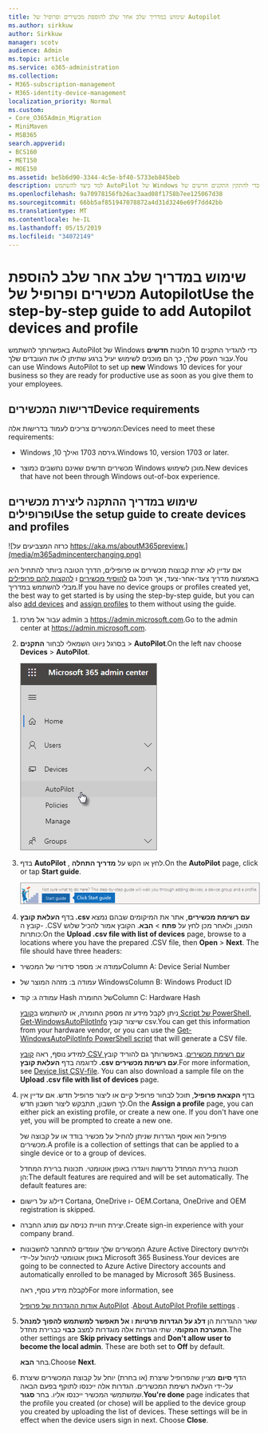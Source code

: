 ```yaml
---
title: שימוש במדריך שלב אחר שלב להוספת מכשירים ופרופיל של Autopilot
ms.author: sirkkuw
author: Sirkkuw
manager: scotv
audience: Admin
ms.topic: article
ms.service: o365-administration
ms.collection:
- M365-subscription-management
- M365-identity-device-management
localization_priority: Normal
ms.custom:
- Core_O365Admin_Migration
- MiniMaven
- MSB365
search.appverid:
- BCS160
- MET150
- MOE150
ms.assetid: be5b6d90-3344-4c5e-bf40-5733eb845beb
description: למד כיצד להשתמש AutoPilot של Windows כדי להתקין התקנים חדשים של Windows 10 עבור העסק שלך.
ms.openlocfilehash: 9a70978156fb26ac3aad08f1758b7ee125067d38
ms.sourcegitcommit: 66bb5af851947078872a4d31d3246e69f7dd42bb
ms.translationtype: MT
ms.contentlocale: he-IL
ms.lasthandoff: 05/15/2019
ms.locfileid: "34072149"
---
```

# <a name="use-the-step-by-step-guide-to-add-autopilot-devices-and-profile"></a><span data-ttu-id="b71f9-103">שימוש במדריך שלב אחר שלב להוספת מכשירים ופרופיל של Autopilot</span><span class="sxs-lookup"><span data-stu-id="b71f9-103">Use the step-by-step guide to add Autopilot devices and profile</span></span>

<span data-ttu-id="b71f9-104">באפשרותך להשתמש AutoPilot של Windows כדי להגדיר התקנים 10 חלונות **חדשים** עבור העסק שלך, כך הם מוכנים לשימוש יעיל ברגע שתיתן לו את העובדים שלך.</span><span class="sxs-lookup"><span data-stu-id="b71f9-104">You can use Windows AutoPilot to set up **new** Windows 10 devices for your business so they are ready for productive use as soon as you give them to your employees.</span></span>
  
## <a name="device-requirements"></a><span data-ttu-id="b71f9-105">דרישות המכשירים</span><span class="sxs-lookup"><span data-stu-id="b71f9-105">Device requirements</span></span>

<span data-ttu-id="b71f9-106">המכשירים צריכים לעמוד בדרישות אלה:</span><span class="sxs-lookup"><span data-stu-id="b71f9-106">Devices need to meet these requirements:</span></span>
  
- <span data-ttu-id="b71f9-107">Windows ,10 גירסה 1703 ואילך.</span><span class="sxs-lookup"><span data-stu-id="b71f9-107">Windows 10, version 1703 or later.</span></span>
    
- <span data-ttu-id="b71f9-108">מכשירים חדשים שאינם נחשבים כמוצר Windows מוכן לשימוש.</span><span class="sxs-lookup"><span data-stu-id="b71f9-108">New devices that have not been through Windows out-of-box experience.</span></span>
    
## <a name="use-the-setup-guide-to-create-devices-and-profiles"></a><span data-ttu-id="b71f9-109">שימוש במדריך ההתקנה ליצירת מכשירים ופרופילים</span><span class="sxs-lookup"><span data-stu-id="b71f9-109">Use the setup guide to create devices and profiles</span></span>

![כרזה המצביעים על https://aka.ms/aboutM365preview.](media/m365admincenterchanging.png)

<span data-ttu-id="b71f9-111">אם עדיין לא יצרת קבוצות מכשירים או פרופילים, הדרך הטובה ביותר להתחיל היא באמצעות מדריך צעד-אחר-צעד, אך תוכל גם [להוסיף מכשירים](create-and-edit-autopilot-devices.md) ו [להקצות להם פרופילים](create-and-edit-autopilot-profiles.md) מבלי להשתמש במדריך.</span><span class="sxs-lookup"><span data-stu-id="b71f9-111">If you have no device groups or profiles created yet, the best way to get started is by using the step-by-step guide, but you can also [add devices](create-and-edit-autopilot-devices.md) and [assign profiles](create-and-edit-autopilot-profiles.md) to them without using the guide.</span></span> 
  
1. <span data-ttu-id="b71f9-112">עבור אל מרכז admin ב <a href="https://go.microsoft.com/fwlink/p/?linkid=837890" target="_blank">https://admin.microsoft.com</a>.</span><span class="sxs-lookup"><span data-stu-id="b71f9-112">Go to the admin center at <a href="https://go.microsoft.com/fwlink/p/?linkid=837890" target="_blank">https://admin.microsoft.com</a>.</span></span>

2. <span data-ttu-id="b71f9-113">בסרגל ניווט השמאלי לבחור **התקנים** \> **AutoPilot**.</span><span class="sxs-lookup"><span data-stu-id="b71f9-113">On the left nav choose **Devices** \> **AutoPilot**.</span></span>

    ![במרכז admin לבחור התקנים ולאחר מכן AutoPilot.](media/AutoPilot.png)
  
2. <span data-ttu-id="b71f9-115">בדף **AutoPilot** , לחץ או הקש על **מדריך התחלה**.</span><span class="sxs-lookup"><span data-stu-id="b71f9-115">On the **AutoPilot** page, click or tap **Start guide**.</span></span>
    
    ![Click Start guide for step-by-step instructions for Autopilot.](media/31662655-d1e6-437d-87ea-c0dec5da56f7.png)
  
3. <span data-ttu-id="b71f9-p101">בדף **העלאת קובץ ‎.csv עם רשימת מכשירים**, אתר את המיקומים שבהם נמצא קובץ ה- ‎.CSV המוכן, ולאחר מכן לחץ על **פתח** \> **הבא**. הקובץ אמור להכיל שלוש כותרות:</span><span class="sxs-lookup"><span data-stu-id="b71f9-p101">On the **Upload .csv file with list of devices** page, browse to a locations where you have the prepared .CSV file, then **Open** \> **Next**. The file should have three headers:</span></span>
    
  - <span data-ttu-id="b71f9-119">עמודה א: מספר סידורי של המכשיר</span><span class="sxs-lookup"><span data-stu-id="b71f9-119">Column A: Device Serial Number</span></span>
    
  - <span data-ttu-id="b71f9-120">עמודה ב: מזהה המוצר של Windows</span><span class="sxs-lookup"><span data-stu-id="b71f9-120">Column B: Windows Product ID</span></span>
    
  - <span data-ttu-id="b71f9-121">עמודה ג: קוד Hash של החומרה</span><span class="sxs-lookup"><span data-stu-id="b71f9-121">Column C: Hardware Hash</span></span>
    
    <span data-ttu-id="b71f9-122">ניתן לקבל מידע זה מספק החומרה, או להשתמש ב[קובץ Script של PowerShell, ‏Get-WindowsAutoPilotInfo](https://www.powershellgallery.com/packages/Get-WindowsAutoPilotInfo) שייצור קובץ csv.</span><span class="sxs-lookup"><span data-stu-id="b71f9-122">You can get this information from your hardware vendor, or you can use the [Get-WindowsAutoPilotInfo PowerShell script](https://www.powershellgallery.com/packages/Get-WindowsAutoPilotInfo) that will generate a CSV file.</span></span> 
    
    <span data-ttu-id="b71f9-p102">למידע נוסף, ראה [קובץ CSV עם רשימת מכשירים](https://support.office.com/article/932e3676-2491-49f0-9177-d893d2f5276e). באפשרותך גם להוריד קובץ לדוגמה בדף **העלאת קובץ ‎.csv עם רשימת מכשירים**.</span><span class="sxs-lookup"><span data-stu-id="b71f9-p102">For more information, see [Device list CSV-file](https://support.office.com/article/932e3676-2491-49f0-9177-d893d2f5276e). You can also download a sample file on the **Upload .csv file with list of devices** page.</span></span> 
    
4. <span data-ttu-id="b71f9-p103">בדף **הקצאת פרופיל**, תוכל לבחור פרופיל קיים או ליצור פרופיל חדש. אם עדיין אין לך חשבון, תתבקש ליצור חשבון חדש.</span><span class="sxs-lookup"><span data-stu-id="b71f9-p103">On the **Assign a profile** page, you can either pick an existing profile, or create a new one. If you don't have one yet, you will be prompted to create a new one.</span></span> 
    
    <span data-ttu-id="b71f9-127">פרופיל הוא אוסף הגדרות שניתן להחיל על מכשיר בודד או על קבוצה של מכשירים.</span><span class="sxs-lookup"><span data-stu-id="b71f9-127">A profile is a collection of settings that can be applied to a single device or to a group of devices.</span></span>
    
    <span data-ttu-id="b71f9-p104">תכונות ברירת המחדל נדרשות ויוגדרו באופן אוטומטי. תכונות ברירת המחדל הן:</span><span class="sxs-lookup"><span data-stu-id="b71f9-p104">The default features are required and will be set automatically. The default features are:</span></span>
    
  - <span data-ttu-id="b71f9-130">דילוג על רישום Cortana‏, OneDrive ו- OEM.</span><span class="sxs-lookup"><span data-stu-id="b71f9-130">Cortana, OneDrive and OEM registration is skipped.</span></span>
    
  - <span data-ttu-id="b71f9-131">יצירת חוויית כניסה עם מותג החברה.</span><span class="sxs-lookup"><span data-stu-id="b71f9-131">Create sign-in experience with your company brand.</span></span>
    
  - <span data-ttu-id="b71f9-132">המכשירים שלך עומדים להתחבר לחשבונות Azure Active Directory ולהירשם באופן אוטומטי לניהול על-ידי Microsoft 365 Business.</span><span class="sxs-lookup"><span data-stu-id="b71f9-132">Your devices are going to be connected to Azure Active Directory accounts and automatically enrolled to be managed by Microsoft 365 Business.</span></span>
    
    <span data-ttu-id="b71f9-133">לקבלת מידע נוסף, ראה</span><span class="sxs-lookup"><span data-stu-id="b71f9-133">For more information, see</span></span>
    
    <span data-ttu-id="b71f9-134">[אודות ההגדרות של פרופיל AutoPilot](autopilot-profile-settings.md) .</span><span class="sxs-lookup"><span data-stu-id="b71f9-134">[About AutoPilot Profile settings](autopilot-profile-settings.md) .</span></span> 
    
5. <span data-ttu-id="b71f9-135">שאר ההגדרות הן **דלג על הגדרות פרטיות** ו **אל תאפשר למשתמש להפוך למנהל המערכת המקומי**. שתי הגדרות אלה מוגדרות למצב **כבוי** כברירת מחדל.</span><span class="sxs-lookup"><span data-stu-id="b71f9-135">The other settings are **Skip privacy settings** and **Don't allow user to become the local admin**. These are both set to **Off** by default.</span></span> 
    
    <span data-ttu-id="b71f9-136">בחר **הבא**.</span><span class="sxs-lookup"><span data-stu-id="b71f9-136">Choose **Next**.</span></span>
    
6. <span data-ttu-id="b71f9-p105">הדף **סיום** מציין שהפרופיל שיצרת (או בחרת) יוחל על קבוצת המכשירים שיצרת על-ידי העלאת רשימת המכשירים. הגדרות אלה ייכנסו לתוקף בפעם הבאה שמשתמשי המכשיר ייכנסו אליו. בחר **סגור**.</span><span class="sxs-lookup"><span data-stu-id="b71f9-p105">**You're done** page indicates that the profile you created (or chose) will be applied to the device group you created by uploading the list of devices. These settings will be in effect when the device users sign in next. Choose **Close**.</span></span>
    